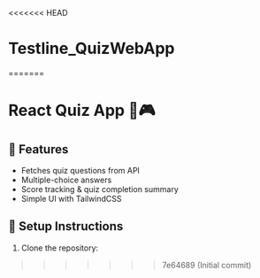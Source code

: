 <<<<<<< HEAD
# Testline_QuizWebApp
=======
# React Quiz App 🧠🎮

## 📌 Features
- Fetches quiz questions from API
- Multiple-choice answers
- Score tracking & quiz completion summary
- Simple UI with TailwindCSS

## 🚀 Setup Instructions
1. Clone the repository:
>>>>>>> 7e64689 (Initial commit)
